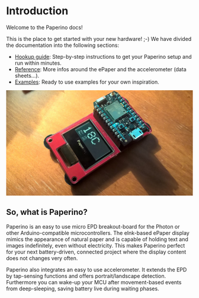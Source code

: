 # Introduction

Welcome to the Paperino docs!

This is the place to get started with your new hardware! ;-) We have divided the documentation into the following sections:

* [Hookup guide](docs/hookupEPD/index.html): Step-by-step instructions to get your Paperino setup and run within minutes.
* [Reference](refEPD.md): More infos around the ePaper and the accelerometer (data sheets…).
* [Examples](exampleHelloWorld.md): Ready to use examples for your own inspiration.

![Paperino for Particle Photon](docs/img/screenshot.jpg)

## So, what is Paperino?

Paperino is an easy to use micro EPD breakout-board for the Photon or other Arduino-compatible microcontrollers. The eInk-based ePaper display mimics the appearance of natural paper and is capable of holding text and images indefinitely, even without electricity. This makes Paperino perfect for your next battery-driven, connected project where the display content does not changes very often.

Paperino also integrates an easy to use accelerometer. It extends the EPD by tap-sensing functions and offers portrait/landscape detection. Furthermore you can wake-up your MCU after movement-based events from deep-sleeping, saving battery live during waiting phases.